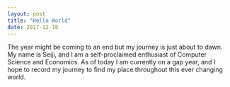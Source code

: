 ```yaml
---
layout: post
title: "Hello World"
date: 2017-12-18
---
```

The year might be coming to an end but my journey is just about to dawn. 
My name is Seiji, and I am a self-proclaimed enthusiast of Computer Science and Economics.  As of today I am currently on a gap year, and I hope to record my journey to find my place throughout this ever changing world.
